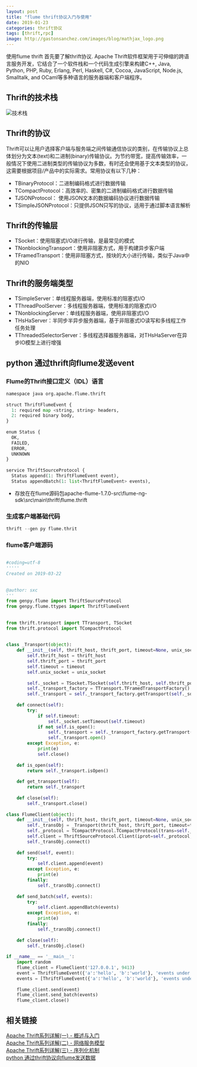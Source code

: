 ```yaml
---
layout: post
title: "flume thrift协议入门与使用"
date: 2019-01-23
categories: thrift协议
tags: [thrift,rpc]
image: http://gastonsanchez.com/images/blog/mathjax_logo.png
---
```

使用flume thrift 首先要了解thrift协议.
Apache Thrift软件框架用于可伸缩的跨语言服务开发，它结合了一个软件栈和一个代码生成引擎来构建C++, Java, Python, PHP, Ruby, Erlang, Perl, Haskell, C#, Cocoa, JavaScript, Node.js, Smalltalk, and OCaml等多种语言的服务器端和客户端程序。

<!-- more -->
## Thrift的技术栈
![技术栈](https://user-gold-cdn.xitu.io/2018/6/19/164185dace99ef0e?imageView2/0/w/1280/h/960/format/webp/ignore-error/1)
## Thrift的协议
Thrift可以让用户选择客户端与服务端之间传输通信协议的类别，在传输协议上总体划分为文本(text)和二进制(binary)传输协议。为节约带宽，提高传输效率，一般情况下使用二进制类型的传输协议为多数，有时还会使用基于文本类型的协议，这需要根据项目/产品中的实际需求。常用协议有以下几种：

* TBinaryProtocol：二进制编码格式进行数据传输
* TCompactProtocol：高效率的、密集的二进制编码格式进行数据传输
* TJSONProtocol： 使用JSON文本的数据编码协议进行数据传输
* TSimpleJSONProtocol：只提供JSON只写的协议，适用于通过脚本语言解析

## Thrift的传输层

* TSocket：使用阻塞式I/O进行传输，是最常见的模式
* TNonblockingTransport：使用非阻塞方式，用于构建异步客户端
* TFramedTransport：使用非阻塞方式，按块的大小进行传输，类似于Java中的NIO

## Thrift的服务端类型
* TSimpleServer：单线程服务器端，使用标准的阻塞式I/O
* TThreadPoolServer：多线程服务器端，使用标准的阻塞式I/O
* TNonblockingServer：单线程服务器端，使用非阻塞式I/O
* THsHaServer：半同步半异步服务器端，基于非阻塞式IO读写和多线程工作任务处理
* TThreadedSelectorServer：多线程选择器服务器端，对THsHaServer在异步IO模型上进行增强



## python 通过thrift向flume发送event
### Flume的Thrift接口定义（IDL）语言
~~~python
namespace java org.apache.flume.thrift
 
struct ThriftFlumeEvent {
  1: required map <string, string> headers,
  2: required binary body,
}
 
enum Status {
  OK,
  FAILED,
  ERROR,
  UNKNOWN
}
 
service ThriftSourceProtocol {
  Status append(1: ThriftFlumeEvent event),
  Status appendBatch(1: list<ThriftFlumeEvent> events),

~~~
* 存放在在flume源码包apache-flume-1.7.0-src\flume-ng-sdk\src\main\thrift\flume.thrift


### 生成客户端基础代码

~~~python
thrift --gen py flume.thrit 
~~~

### flume客户端源码

```python

#coding=utf-8  
''''' 
Created on 2019-03-22 
 
 
@author: sxc
'''  
from genpy.flume import ThriftSourceProtocol  
from genpy.flume.ttypes import ThriftFlumeEvent  
  
  
from thrift.transport import TTransport, TSocket  
from thrift.protocol import TCompactProtocol  
  
  
class _Transport(object):  
    def __init__(self, thrift_host, thrift_port, timeout=None, unix_socket=None):  
        self.thrift_host = thrift_host  
        self.thrift_port = thrift_port  
        self.timeout = timeout  
        self.unix_socket = unix_socket  
          
        self._socket = TSocket.TSocket(self.thrift_host, self.thrift_port, self.unix_socket)  
        self._transport_factory = TTransport.TFramedTransportFactory()  
        self._transport = self._transport_factory.getTransport(self._socket)  
          
    def connect(self):  
        try:  
            if self.timeout:  
                self._socket.setTimeout(self.timeout)  
            if not self.is_open():  
                self._transport = self._transport_factory.getTransport(self._socket)  
                self._transport.open()  
        except Exception, e:  
            print(e)  
            self.close()  
      
    def is_open(self):  
        return self._transport.isOpen()  
      
    def get_transport(self):  
        return self._transport  
      
    def close(self):  
        self._transport.close()  
          
class FlumeClient(object):  
    def __init__(self, thrift_host, thrift_port, timeout=None, unix_socket=None):  
        self._transObj = _Transport(thrift_host, thrift_port, timeout=timeout, unix_socket=unix_socket)  
        self._protocol = TCompactProtocol.TCompactProtocol(trans=self._transObj.get_transport())  
        self.client = ThriftSourceProtocol.Client(iprot=self._protocol, oprot=self._protocol)  
        self._transObj.connect()  
          
    def send(self, event):  
        try:  
            self.client.append(event)  
        except Exception, e:  
            print(e)  
        finally:  
            self._transObj.connect()  
      
    def send_batch(self, events):  
        try:  
            self.client.appendBatch(events)  
        except Exception, e:  
            print(e)  
        finally:  
            self._transObj.connect()  
      
    def close(self):  
        self._transObj.close()  
      
if __name__ == '__main__':  
    import random  
    flume_client = FlumeClient('127.0.0.1', 9413)  
    event = ThriftFlumeEvent({'a':'hello', 'b':'world'}, 'events under hello world2')  
    events = [ThriftFlumeEvent({'a':'hello', 'b':'world'}, 'events under hello world%s' % random.randint(0, 1000)) for _ in range(100)]  
      
    flume_client.send(event)  
    flume_client.send_batch(events)  
    flume_client.close() 
```

## 相关链接
[Apache Thrift系列详解(一) - 概述与入门](https://juejin.im/post/5b290dbf6fb9a00e5c5f7aaa)  
[Apache Thrift系列详解(二) - 网络服务模型](https://juejin.im/post/5b290e225188252d9548fe15)  
[Apache Thrift系列详解(三) - 序列化机制](https://juejin.im/post/5b290e58518825748c1c6bfc)  
[python 通过thrift协议向flume发送数据](python通过thrift实现向flume发送数据)  